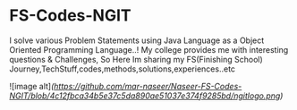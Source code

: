 # FS-Codes-NGIT

I solve various Problem Statements using Java Language as a Object Oriented Programming Language..!
My college provides me with interesting questions & Challenges,
So Here Im sharing my FS(Finishing School) Journey,TechStuff,codes,methods,solutions,experiences..etc

![image alt]_(https://github.com/mar-naseer/Naseer-FS-Codes-NGIT/blob/4c12fbca34b5e37c5da890ae51037e374f9285bd/ngitlogo.png)_
